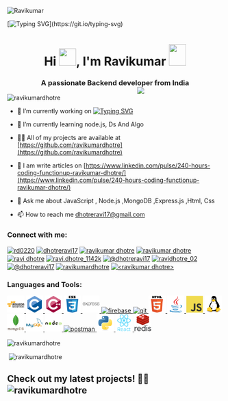 <!-- ![MasterHead](https://www.fullstacktechnology.com/wp-content/uploads/2020/11/web_developing_2.gif) -->

![Ravikumar](https://user-images.githubusercontent.com/93571776/150388446-f11b69ae-fa62-41d0-86b1-26a1b9dee1ec.gif)

[![Typing SVG](https://readme-typing-svg.herokuapp.com?color=%23F78437&lines=Hello+there!;Welcome+to+my+profile.....)](https://git.io/typing-svg)

<h1 align="center">Hi <img src="https://camo.githubusercontent.com/e8e7b06ecf583bc040eb60e44eb5b8e0ecc5421320a92929ce21522dbc34c891/68747470733a2f2f6d656469612e67697068792e636f6d2f6d656469612f6876524a434c467a6361737252346961377a2f67697068792e676966"   
Width="40" height="40" >, I'm Ravikumar <img src="https://camo.githubusercontent.com/15e3210e72e50f62f0e00f1d9a7a8d6af11e0c299abef5203dd6337f50f90d51/68747470733a2f2f6d656469612e74656e6f722e636f6d2f696d616765732f32616466653934653639313339663365323236323362363164333735613761372f74656e6f722e676966 "width="40" height="50"</h1>
<h3 align="center">A passionate Backend developer from India <img align="right" width="200"  src="https://devpunch.com/img/Dev-At-Work-Gif.jpg"></h3>

<p align="left"> <img src="https://komarev.com/ghpvc/?username=ravikumardhotre&label=Profile%20views&color=0e75b6&style=flat" alt="ravikumardhotre" /> </p>

- 🔭 I’m currently working on [![Typing SVG](https://readme-typing-svg.herokuapp.com?color=%23256621&lines=true&lines=Portfolio;Blogging+app;E-commerce+website;Url+shortner )](https://git.io/typing-svg)

- 🌱 I’m currently learning node.js, Ds And Algo

- 👨‍💻 All of my projects are available at [https://github.com/ravikumardhotre](https://github.com/ravikumardhotre)

- 📝 I am write articles on [https://www.linkedin.com/pulse/240-hours-coding-functionup-ravikumar-dhotre/](https://www.linkedin.com/pulse/240-hours-coding-functionup-ravikumar-dhotre/)

- 💬 Ask me about JavaScript , Node.js ,MongoDB ,Express.js ,Html, Css

- 📫 How to reach me dhotreravi17@gmail.com




<h3 align="left">Connect with me:</h3>
<p align="left">
<a href="https://codepen.io/rd0220" target="blank"><img align="center" src="https://raw.githubusercontent.com/rahuldkjain/github-profile-readme-generator/master/src/images/icons/Social/codepen.svg" alt="rd0220" height="30" width="40" /></a>
<a href="https://twitter.com/dhotreravi17" target="blank"><img align="center" src="https://raw.githubusercontent.com/rahuldkjain/github-profile-readme-generator/master/src/images/icons/Social/twitter.svg" alt="dhotreravi17" height="30" width="40" /></a>
<a href="https://linkedin.com/in/ravikumar dhotre" target="blank"><img align="center" src="https://raw.githubusercontent.com/rahuldkjain/github-profile-readme-generator/master/src/images/icons/Social/linked-in-alt.svg" alt="ravikumar dhotre" height="30" width="40" /></a>
<a href="https://stackoverflow.com/users/ravikumar dhotre" target="blank"><img align="center" src="https://raw.githubusercontent.com/rahuldkjain/github-profile-readme-generator/master/src/images/icons/Social/stack-overflow.svg" alt="ravikumar dhotre" height="30" width="40" /></a>
<a href="https://fb.com/ravi dhotre" target="blank"><img align="center" src="https://raw.githubusercontent.com/rahuldkjain/github-profile-readme-generator/master/src/images/icons/Social/facebook.svg" alt="ravi dhotre" height="30" width="40" /></a>
<a href="https://instagram.com/ravi.dhotre_1142k" target="blank"><img align="center" src="https://raw.githubusercontent.com/rahuldkjain/github-profile-readme-generator/master/src/images/icons/Social/instagram.svg" alt="ravi.dhotre_1142k" height="30" width="40" /></a>
<a href="https://medium.com/@dhotreravi17" target="blank"><img align="center" src="https://raw.githubusercontent.com/rahuldkjain/github-profile-readme-generator/master/src/images/icons/Social/medium.svg" alt="@dhotreravi17" height="30" width="40" /></a>
<a href="https://www.codechef.com/users/ravidhotre_02" target="blank"><img align="center" src="https://cdn.jsdelivr.net/npm/simple-icons@3.1.0/icons/codechef.svg" alt="ravidhotre_02" height="30" width="40" /></a>
<a href="https://www.hackerrank.com/@dhotreravi17" target="blank"><img align="center" src="https://raw.githubusercontent.com/rahuldkjain/github-profile-readme-generator/master/src/images/icons/Social/hackerrank.svg" alt="@dhotreravi17" height="30" width="40" /></a>
<a href="https://www.leetcode.com/ravikumardhotre" target="blank"><img align="center" src="https://raw.githubusercontent.com/rahuldkjain/github-profile-readme-generator/master/src/images/icons/Social/leet-code.svg" alt="ravikumardhotre" height="30" width="40" /></a>
<a href="https://auth.geeksforgeeks.org/user/<ravikumar dhotre>" target="blank"><img align="center" src="https://raw.githubusercontent.com/rahuldkjain/github-profile-readme-generator/master/src/images/icons/Social/geeks-for-geeks.svg" alt="<ravikumar dhotre>" height="30" width="40" /></a>
</p>

<h3 align="left">Languages and Tools:</h3>

<p align="left"> <a href="https://aws.amazon.com" target="_blank" rel="noreferrer"> <img src="https://raw.githubusercontent.com/devicons/devicon/master/icons/amazonwebservices/amazonwebservices-original-wordmark.svg" alt="aws" width="40" height="40"/> </a> <a href="https://www.cprogramming.com/" target="_blank" rel="noreferrer"> <img src="https://raw.githubusercontent.com/devicons/devicon/master/icons/c/c-original.svg" alt="c" width="40" height="40"/> </a> <a href="https://www.w3schools.com/cpp/" target="_blank" rel="noreferrer"> <img src="https://raw.githubusercontent.com/devicons/devicon/master/icons/cplusplus/cplusplus-original.svg" alt="cplusplus" width="40" height="40"/> </a> <a href="https://www.w3schools.com/css/" target="_blank" rel="noreferrer"> <img src="https://raw.githubusercontent.com/devicons/devicon/master/icons/css3/css3-original-wordmark.svg" alt="css3" width="40" height="40"/> </a> <a href="https://expressjs.com" target="_blank" rel="noreferrer"> <img src="https://raw.githubusercontent.com/devicons/devicon/master/icons/express/express-original-wordmark.svg" alt="express" width="40" height="40"/> </a> <a href="https://firebase.google.com/" target="_blank" rel="noreferrer"> <img src="https://www.vectorlogo.zone/logos/firebase/firebase-icon.svg" alt="firebase" width="40" height="40"/> </a> <a href="https://git-scm.com/" target="_blank" rel="noreferrer"> <img src="https://www.vectorlogo.zone/logos/git-scm/git-scm-icon.svg" alt="git" width="40" height="40"/> </a> <a href="https://www.w3.org/html/" target="_blank" rel="noreferrer"> <img src="https://raw.githubusercontent.com/devicons/devicon/master/icons/html5/html5-original-wordmark.svg" alt="html5" width="40" height="40"/> </a> <a href="https://www.java.com" target="_blank" rel="noreferrer"> <img src="https://raw.githubusercontent.com/devicons/devicon/master/icons/java/java-original.svg" alt="java" width="40" height="40"/> </a> <a href="https://developer.mozilla.org/en-US/docs/Web/JavaScript" target="_blank" rel="noreferrer"> <img src="https://raw.githubusercontent.com/devicons/devicon/master/icons/javascript/javascript-original.svg" alt="javascript" width="40" height="40"/> </a> <a href="https://www.linux.org/" target="_blank" rel="noreferrer"> <img src="https://raw.githubusercontent.com/devicons/devicon/master/icons/linux/linux-original.svg" alt="linux" width="40" height="40"/> </a> <a href="https://www.mongodb.com/" target="_blank" rel="noreferrer"> <img src="https://raw.githubusercontent.com/devicons/devicon/master/icons/mongodb/mongodb-original-wordmark.svg" alt="mongodb" width="40" height="40"/> </a> <a href="https://www.mysql.com/" target="_blank" rel="noreferrer"> <img src="https://raw.githubusercontent.com/devicons/devicon/master/icons/mysql/mysql-original-wordmark.svg" alt="mysql" width="40" height="40"/> </a> <a href="https://nodejs.org" target="_blank" rel="noreferrer"> <img src="https://raw.githubusercontent.com/devicons/devicon/master/icons/nodejs/nodejs-original-wordmark.svg" alt="nodejs" width="40" height="40"/> </a> <a href="https://postman.com" target="_blank" rel="noreferrer"> <img src="https://www.vectorlogo.zone/logos/getpostman/getpostman-icon.svg" alt="postman" width="40" height="40"/> </a> <a href="https://www.python.org" target="_blank" rel="noreferrer"> <img src="https://raw.githubusercontent.com/devicons/devicon/master/icons/python/python-original.svg" alt="python" width="40" height="40"/> </a> <a href="https://reactjs.org/" target="_blank" rel="noreferrer"> <img src="https://raw.githubusercontent.com/devicons/devicon/master/icons/react/react-original-wordmark.svg" alt="react" width="40" height="40"/> </a> <a href="https://redis.io" target="_blank" rel="noreferrer"> <img src="https://raw.githubusercontent.com/devicons/devicon/master/icons/redis/redis-original-wordmark.svg" alt="redis" width="40" height="40"/> </a> </p>



<p><img align="center" src="https://github-readme-stats.vercel.app/api/top-langs?username=ravikumardhotre&show_icons=true&locale=en&layout=compact" alt="ravikumardhotre" width="400" height="400"/></p>
<p>&nbsp;<img align="center" src="https://github-readme-stats.vercel.app/api?username=ravikumardhotre&show_icons=true&locale=en" alt="ravikumardhotre"width="400" height="400" /></p>
<h2>Check out my latest projects! 👨‍💻 <img align="center" src="https://static.wixstatic.com/media/379e53_7cf1d2114a794b4aa8badf14b86f24a8~mv2.gif" alt="ravikumardhotre" width="200" height="200"/></h2>
